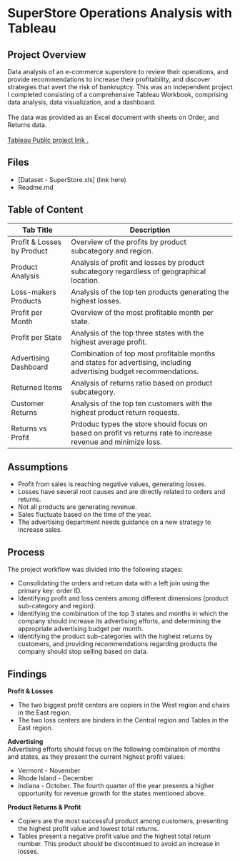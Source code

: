 # SuperStore Operations Analysis with Tableau

## Project Overview
Data analysis of an e-commerce superstore to review their operations, and provide recommendations to increase their profitability, and discover strategies that avert the risk of bankruptcy. 
This was an independent project I completed consisting of a comprehensive Tableau Workbook, comprising data analysis, data visualization, and a dashboard. 
<br>  
The data was provided as an Excel document with sheets on Order, and Returns data. <br>  
<a href='https://public.tableau.com/views/2023_11_19_Project4_TB/ProfitLossCenters?:language=en-US&:display_count=n&:origin=viz_share_link' target=_blank><u>Tableau Public project link </u>.</a>

## Files  
- [Dataset - SuperStore.xls] (link here)
- Readme.md 


## Table of Content
| Tab Title| Description | 
| -------- | ------------|
| Profit & Losses by Product | Overview of the profits by product subcategory and region. |
| Product Analysis | Analysis of profit and losses by product subcategory regardless of geographical location. |
| Loss-makers Products | Analysis of the top ten products generating the highest losses. |
| Profit per Month | Overview of the most profitable month per state. |
| Profit per State | Analysis of the top three states with the highest average profit. |
| Advertising Dashboard | Combination of top most profitable months and states for advertising, including advertising budget recommendations. | 
| Returned Items | Analysis of returns ratio based on product subcategory. |
| Customer Returns | Analysis of the top ten customers with the highest product return requests. |
| Returns vs Profit | Prdoduc types the store should focus on based on profit vs returns rate to increase revenue and minimize loss. | 

## Assumptions
- Profit from sales is reaching negative values, generating losses.
- Losses have several root causes and are directly related to orders and returns.
- Not all products are generating revenue.
- Sales fluctuate based on the time of the year. 
- The advertising department needs guidance on a new strategy to increase sales.

## Process
The project workflow was divided into the following stages: 
- Consolidating the orders and return data with a left join using the primary key: order ID.
- Identifying profit and loss centers among different dimensions (product sub-category and region). 
- Identifying the combination of the top 3 states and months in which the company should increase its advertising efforts, and determining the appropriate advertising budget per month.
- Identifying the product sub-categories with the highest returns by customers, and providing recommendations regarding products the company should stop selling based on data.

## Findings
__Profit & Losses__
- The two biggest profit centers are copiers in the West region and chairs in the East region. 
- The two loss centers are binders in the Central region and Tables in the East region.
  
__Advertising__    
Advertising efforts should focus on the following combination of months and states, as they present the current highest profit values:
  - Vermont - November
  - Rhode Island - December
  - Indiana - October.
The fourth quarter of the year presents a higher opportunity for revenue growth for the states mentioned above.

__Product Returns & Profit__
- Copiers are the most successful product among customers, presenting the highest profit value and lowest total returns. 
- Tables present a negative profit value and the highest total return number. This product should be discontinued to avoid an increase in losses. 
